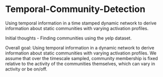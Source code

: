 # Temporal-Community-Detection
Using temporal information in a time stamped dynamic network to derive information about static communities with varying activation profiles.

Initial thoughts - Finding communities using the yelp dataset.

Overall goal: Using temporal information in a dynamic network to derive information about static communities with varying activation profiles. We assume that over the timescale sampled, community membership is fixed relative to the activity of the communities themselves, which can vary in activity or be on/off. 
